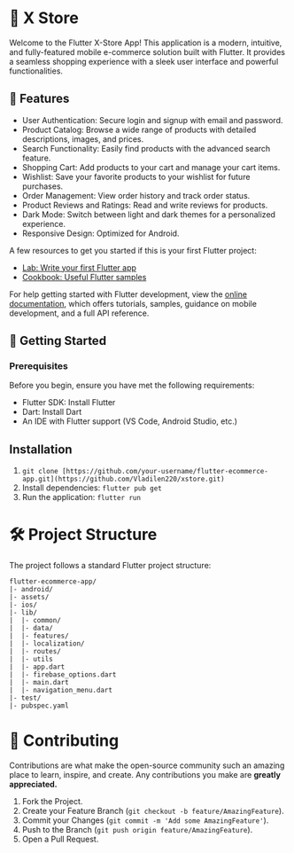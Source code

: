 # 🛒  X Store

Welcome to the Flutter X-Store App! This application is a modern, intuitive, and fully-featured mobile e-commerce solution built with Flutter. It provides a seamless shopping experience with a sleek user interface and powerful functionalities.

## 📱 Features

- User Authentication: Secure login and signup with email and password.
- Product Catalog: Browse a wide range of products with detailed descriptions, images, and prices.
- Search Functionality: Easily find products with the advanced search feature.
- Shopping Cart: Add products to your cart and manage your cart items.
- Wishlist: Save your favorite products to your wishlist for future purchases.
- Order Management: View order history and track order status.
- Product Reviews and Ratings: Read and write reviews for products.
- Dark Mode: Switch between light and dark themes for a personalized experience.
- Responsive Design: Optimized for Android.

A few resources to get you started if this is your first Flutter project:

- [Lab: Write your first Flutter app](https://docs.flutter.dev/get-started/codelab)
- [Cookbook: Useful Flutter samples](https://docs.flutter.dev/cookbook)

For help getting started with Flutter development, view the
[online documentation](https://docs.flutter.dev/), which offers tutorials,
samples, guidance on mobile development, and a full API reference.

## 🚀 Getting Started
### Prerequisites
Before you begin, ensure you have met the following requirements:

- Flutter SDK: Install Flutter
- Dart: Install Dart
- An IDE with Flutter support (VS Code, Android Studio, etc.)

## Installation
1. ```git clone [https://github.com/your-username/flutter-ecommerce-app.git](https://github.com/Vladilen220/xstore.git)```
2. Install dependencies: ```flutter pub get```
3. Run the application: `flutter run`

# 🛠️ Project Structure
The project follows a standard Flutter project structure:

```
flutter-ecommerce-app/
|- android/
|- assets/
|- ios/
|- lib/
|  |- common/
|  |- data/
|  |- features/
|  |- localization/
|  |- routes/
|  |- utils
|  |- app.dart
|  |- firebase_options.dart
|  |- main.dart
|  |- navigation_menu.dart
|- test/
|- pubspec.yaml
```

# 🤝 Contributing
Contributions are what make the open-source community such an amazing place to learn, inspire, and create. Any contributions you make are **greatly appreciated.**

1. Fork the Project.
2. Create your Feature Branch (`git checkout -b feature/AmazingFeature`).
3. Commit your Changes (`git commit -m 'Add some AmazingFeature'`).
4. Push to the Branch (`git push origin feature/AmazingFeature`).
5. Open a Pull Request.
